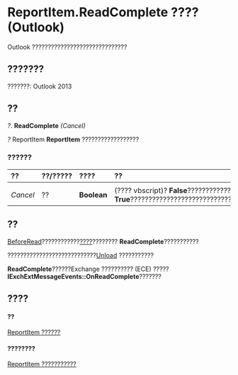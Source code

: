 
# ReportItem.ReadComplete ???? (Outlook)
Outlook ??????????????????????????????

## ???????

???????: Outlook 2013


## ??

 _?_. **ReadComplete** _(Cancel)_

 _?_ ReportItem **ReportItem** ??????????????????


### ??????



|**??**|**??/?????**|**????**|**??**|
|:-----|:-----|:-----|:-----|
|||||
| _Cancel_|??|**Boolean**|(???? vbscript)? **False**??????????????? ???????????? **True**????????????????????????????????????????????????????|

## ??

[BeforeRead](dc485dac-3ee0-f20e-c9b8-6dd01b56ac30.md)????????????[????](7b142bcb-dd96-a0ec-5684-b7311f34d772.md)????????  **ReadComplete**???????????

????????????????????????????[Unload](934c4793-0809-65dc-4805-de28a54634cf.md) ???????????

 **ReadComplete**??????Exchange ?????????? (ECE) ????? **IExchExtMessageEvents::OnReadComplete**???????


## ????


#### ??


[ReportItem ??????](16ebe336-72e0-42f6-99d3-edecc3ea284d.md)
#### ????????


[ReportItem ???????????](http://msdn.microsoft.com/library/5a5662dd-e969-bbd5-129b-44609ba1cf9f%28Office.15%29.aspx)